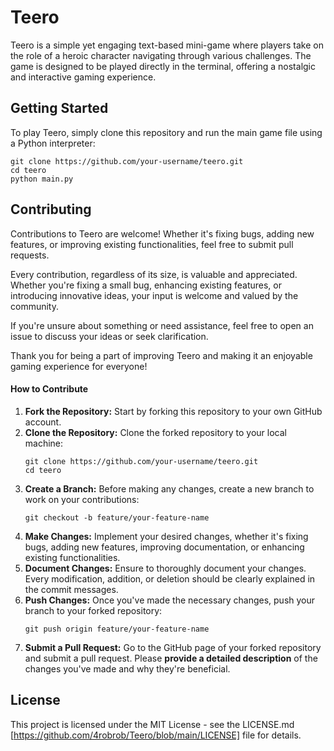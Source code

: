 # Teero
 Teero is a simple yet engaging text-based mini-game where players take on the role of a heroic character navigating through various challenges. The game is designed to be played directly in the terminal, offering a nostalgic and interactive gaming experience.

## Getting Started
To play Teero, simply clone this repository and run the main game file using a Python interpreter:
```
git clone https://github.com/your-username/teero.git
cd teero
python main.py
```

## Contributing
Contributions to Teero are welcome! Whether it's fixing bugs, adding new features, or improving existing functionalities, feel free to submit pull requests.

Every contribution, regardless of its size, is valuable and appreciated. Whether you're fixing a small bug, enhancing existing features, or introducing innovative ideas, your input is welcome and valued by the community.

If you're unsure about something or need assistance, feel free to open an issue to discuss your ideas or seek clarification.

Thank you for being a part of improving Teero and making it an enjoyable gaming experience for everyone!

#### How to Contribute
1. **Fork the Repository:** Start by forking this repository to your own GitHub account.
2. **Clone the Repository:** Clone the forked repository to your local machine:
   ```
   git clone https://github.com/your-username/teero.git
   cd teero
   ```
4. **Create a Branch:** Before making any changes, create a new branch to work on your contributions:
   ```
   git checkout -b feature/your-feature-name
   ```
6. **Make Changes:** Implement your desired changes, whether it's fixing bugs, adding new features, improving documentation, or enhancing existing functionalities.
7. **Document Changes:** Ensure to thoroughly document your changes. Every modification, addition, or deletion should be clearly explained in the commit messages.
8. **Push Changes:** Once you've made the necessary changes, push your branch to your forked repository:
   ```
   git push origin feature/your-feature-name
   ```
10. **Submit a Pull Request:** Go to the GitHub page of your forked repository and submit a pull request. Please **provide a detailed description** of the changes you've made and why they're beneficial.




## License
This project is licensed under the MIT License - see the LICENSE.md [https://github.com/4robrob/Teero/blob/main/LICENSE] file for details.
